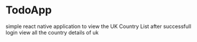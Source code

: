 # TodoApp
simple react native application to view the UK Country List
after successfull login view all the country details of uk
